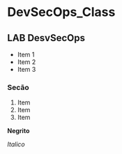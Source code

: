 # DevSecOps_Class

## LAB DesvSecOps

- Item 1
- Item 2
- Item 3

### Secão

1. Item
2. Item
3. Item

**Negrito**

_Italico_
